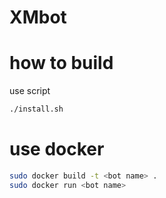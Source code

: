 # XMbot

# how to build 
use script 
```bash
./install.sh
```
# use docker 
```bash
sudo docker build -t <bot name> .  
sudo docker run <bot name>